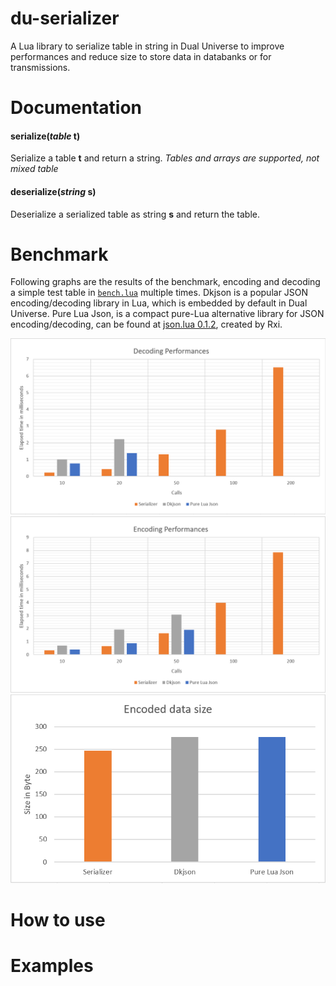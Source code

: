 <!-- Introduction -->
# du-serializer
A Lua library to serialize table in string in Dual Universe to improve performances and reduce size to store data in databanks or for transmissions.

<!--List of methods and explanation -->
# Documentation
#### serialize(*table* t)
Serialize a table **t** and return a string.
*Tables and arrays are supported, not mixed table*

#### deserialize(*string* s)
Deserialize a serialized table as string **s** and return the table.


<!--Warnings concerning use -->
# Benchmark
Following graphs are the results of the benchmark, encoding and decoding a simple test table in [`bench.lua`](bench/bench.lua) multiple times.
Dkjson is a popular JSON encoding/decoding library in Lua, which is embedded by default in Dual Universe.
Pure Lua Json, is a compact pure-Lua alternative library for JSON encoding/decoding, can be found at [json.lua 0.1.2](https://github.com/rxi/json.lua), created by Rxi.

![The graph of decoding benchmark results](bench/decode.PNG)![The graph of encoding benchmark results](bench/encode.PNG)![The graph of data sizing benchmark results](bench/data_size.PNG)


<!-- How to use -->
# How to use

<!-- Explain how to use -->
# Examples
